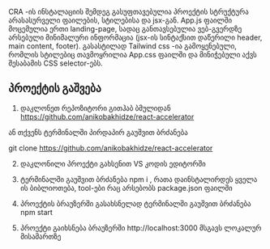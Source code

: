CRA -ის ინსტალაციის შემდეგ გასუფთავებულია პროექტის სტრუქტურა არასასურველი ფაილების, სტილებისა და jsx-გან.
App.js ფაილში მოცემულია ერთი landing-page, სადაც განთავსებულია ვებ-გვერდზე არსებული მინიმალური ინფორმაცია
(jsx-ის სინტაქსით დაწერილი header, main content, footer).
გასასტილად Tailwind css -ია გამოყენებული, რომლის სტილებიც თავმოყრილია App.css ფაილში და მინიჭებული აქვს შესაბამის СSS selector-ებს.

## პროექტის გაშვება

1. დაკლონეთ რეპოზიტორი გითჰაბ ბმულიდან
   https://github.com/anikobakhidze/react-accelerator

ან თქვენს ტერმინალში პირდაპირ გაუშვით ბრძანება

git clone https://github.com/anikobakhidze/react-accelerator

2. დაკლონილი პროექტი გახსენით VS კოდის ედიტორში

3. ტერმინალში გაუშვით ბრძანება npm i , რათა დაინსტალირდეს ყველა ის ბიბლიოთება, tool-ები რაც არსებობს package.json ფაილში

4. პროექტის ბრაუზერში გასახსნელად ტერმინალში გაუშვით ბრძანება npm start

5. პროექტი გაიხსნება ბრაუზერში http://localhost:3000 მსგავს ლოკალურ მისამართზე
